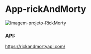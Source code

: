 # App-rickAndMorty

![Imagem-projeto-RickMorty](https://github.com/felipesllopes/App-rickAndMorty/assets/99768939/5438f5b3-3457-4fe4-b118-728824b9aeb3)

### API:

https://rickandmortyapi.com/
